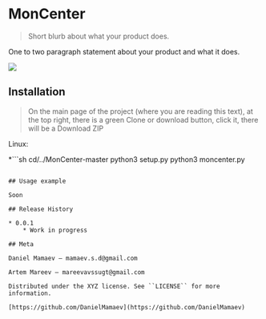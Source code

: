 # MonCenter
> Short blurb about what your product does.

One to two paragraph statement about your product and what it does.

![](header.png)

## Installation

> On the main page of the project (where you are reading this text), at the top right, there is a green Clone or download button, click it, there will be a Download ZIP

Linux:

*```sh
cd/../MonCenter-master
python3 setup.py
python3 moncenter.py
```

## Usage example

Soon

## Release History

* 0.0.1
    * Work in progress

## Meta

Daniel Mamaev – mamaev.s.d@gmail.com

Artem Mareev – mareevavssugt@gmail.com

Distributed under the XYZ license. See ``LICENSE`` for more information.

[https://github.com/DanielMamaev](https://github.com/DanielMamaev)
